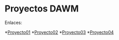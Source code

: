 # Proyectos DAWM

Enlaces:

*[Proyecto01](https://github.com/esalava/dawm-eesalava/tree/main/proyecto01)
*[Proyecto02](https://github.com/esalava/dawm-eesalava/tree/main/proyecto02)
*[Proyecto03](https://github.com/esalava/dawm-eesalava/tree/main/proyecto03)
*[Proyecto04](https://github.com/esalava/dawm-eesalava/tree/main/proyecto04)
